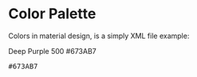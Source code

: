 # Color Palette
Colors in material design, is a simply XML file 
example:

Deep Purple
500 #673AB7

<pre><color name="deep_purple_500">#673AB7</color></pre>
 
